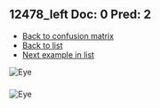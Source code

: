 ## 12478_left Doc: 0 Pred: 2
- [Back to confusion matrix](https://github.com/juliandewit/kaggle_retinopathy/blob/master/matrix.md)
- [Back to list](https://github.com/juliandewit/kaggle_retinopathy/blob/master/lists/02/list.md)
- [Next example in list](https://github.com/juliandewit/kaggle_retinopathy/blob/master/lists/02/12/12568_left.md)

![Eye](https://retinopaty.blob.core.windows.net/size1024/12478_left_0.jpeg)

### 

![Eye]()
